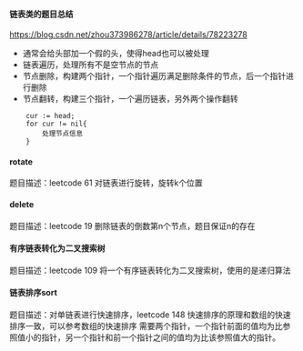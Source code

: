 #### 链表类的题目总结
https://blog.csdn.net/zhou373986278/article/details/78223278
- 通常会给头部加一个假的头，使得head也可以被处理
- 链表遍历，处理所有不是空节点的节点
- 节点删除，构建两个指针，一个指针遍历满足删除条件的节点，后一个指针进行删除
- 节点翻转，构建三个指针，一个遍历链表，另外两个操作翻转
```
	cur := head;
	for cur != nil{
		处理节点信息
	}
```
#### rotate
题目描述：leetcode 61
对链表进行旋转，旋转k个位置

#### delete
题目描述：leetcode 19
删除链表的倒数第n个节点，题目保证n的存在

#### 有序链表转化为二叉搜索树
题目描述：leetcode 109
将一个有序链表转化为二叉搜索树，使用的是递归算法

#### 链表排序sort
题目描述：对单链表进行快速排序，leetcode 148
	快速排序的原理和数组的快速排序一致，可以参考数组的快速排序
	需要两个指针，一个指针前面的值均为比参照值小的指针，另一个指针和前一个指针之间的值均为比该参照值大的指针。

#### 